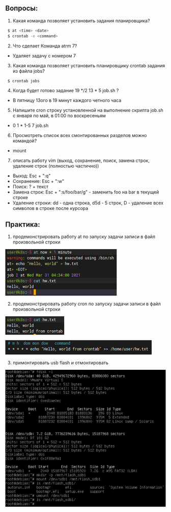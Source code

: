 ## Вопросы:
1. Какая команда позволяет установить задания планировщика?
```bash
 $ at <time> <date>
 $ crontab -e <command>
```
2. Что сделает Команда atrm 7?
 - Удаляет задачу с номером 7
3. Какая команда позволяет установить планировщику crontab задания из файла jobs?
```bash
 $ crontab jobs
```
4. Когда будет готово задание 19 */2 13 * 5 job.sh ? 
 - В пятницу 13ого в 19 минут каждого четного часа
5. Напишите cron строку установленной на выполнение скрипта job.sh с января по май, в 01:00 по воскресеньям  
 - 0 1 * 1-5 7 job.sh
6. Просмотреть список всех смонтированных разделов можно командой?
 - mount
7. описать работу vim (выход, сохранение, поиск, замена строк, удаление строк (полностью частично))
 - Выход: Esc + ":q"
 - Сохранение: Esc + ":w"
 - Поиск: ? + текст
 - Замена строк: Esc + ":s/foo/bar/g" - заменить foo на bar в текущей строке
 - Удаление строки: dd - одна строка, d5d - 5 строк, D - удаление всех символов в строке после курсора

## Практика:
1. продемонстрировать работу at по запуску задачи записи в файл произвольной строки

 ![at schedule](at.png "at")

2. продемонстрировать работу cron по запуску задачи записи в файл произвольной строки

 ![cron schedule](cron.png "cron")

 ![cron rule](cronrule.png "cron rule")

3. примонтировать usb flash и отмонтировать

 ![flash mount and unmount](flash_mount.png "flash mount and unmount")
